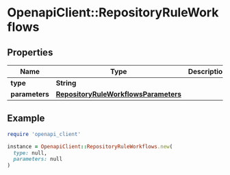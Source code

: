 # OpenapiClient::RepositoryRuleWorkflows

## Properties

| Name | Type | Description | Notes |
| ---- | ---- | ----------- | ----- |
| **type** | **String** |  |  |
| **parameters** | [**RepositoryRuleWorkflowsParameters**](RepositoryRuleWorkflowsParameters.md) |  | [optional] |

## Example

```ruby
require 'openapi_client'

instance = OpenapiClient::RepositoryRuleWorkflows.new(
  type: null,
  parameters: null
)
```


